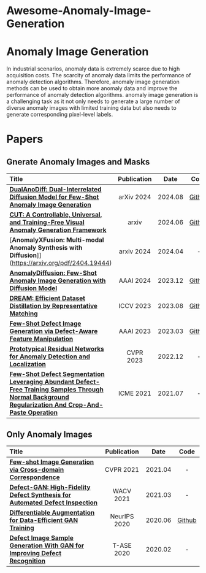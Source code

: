 # Awesome-Anomaly-Image-Generation

# Anomaly Image Generation
In industrial scenarios, anomaly data is extremely scarce due to high acquisition costs. The scarcity of anomaly data limits the performance of anomaly detection algorithms. Therefore, anomaly image generation methods can be used to obtain more anomaly data and improve the performance of anomaly detection algorithms. anomaly image generation is a challenging task as it not only needs to generate a large number of diverse anomaly images with limited training data but also needs to generate corresponding pixel-level labels.

<!-- # Papers
## Gnerate Anomaly Images and Masks
* Jin Y, Peng J, He Q, et al. DualAnoDiff: Dual-Interrelated Diffusion Model for Few-Shot Anomaly Image Generation[J]. 2024. [[pdf]](https://arxiv.org/pdf/2408.13509)
* Hu T, Zhang J, Yi R, et al. Anomalydiffusion: Few-shot anomaly image generation with diffusion model[C]. AAAI2024. [[pdf]](https://ojs.aaai.org/index.php/AAAI/article/view/28696/29348)
* Duan Y, Hong Y, Niu L, et al. Few-shot defect image generation via defect-aware feature manipulation[C]. AAAI2023. [[pdf]](https://ojs.aaai.org/index.php/AAAI/article/view/25132/24904)
* Liu Y, Gu J, Wang K, et al. Dream: Efficient dataset distillation by representative matching[C]. IEEE/CVF International Conference on Computer Vision. 2023. [[pdf]](https://openaccess.thecvf.com/content/ICCV2023/papers/Liu_DREAM_Efficient_Dataset_Distillation_by_Representative_Matching_ICCV_2023_paper.pdf)
* Lin D, Cao Y, Zhu W, et al. Few-shot defect segmentation leveraging abundant defect-free training samples through normal background regularization and crop-and-paste operation[C]. IEEE International Conference on Multimedia and Expo (ICME). 2021. [[pdf]](https://ieeexplore.ieee.org/abstract/document/9428468/)
* Zhang H, Wu Z, Wang Z, et al. Prototypical residual networks for anomaly detection and localization[C]. IEEE/CVF Conference on Computer Vision and Pattern Recognition. 2023. [[pdf]](http://openaccess.thecvf.com/content/CVPR2023/papers/Zhang_Prototypical_Residual_Networks_for_Anomaly_Detection_and_Localization_CVPR_2023_paper.pdf)

## Only Anomaly Images
* Zhang G, Cui K, Hung T Y, et al. Defect-GAN: High-fidelity defect synthesis for automated defect inspection[C]. IEEE/CVF Winter Conference on Applications of Computer Vision. 2021. [[pdf]](http://openaccess.thecvf.com/content/WACV2021/papers/Zhang_Defect-GAN_High-Fidelity_Defect_Synthesis_for_Automated_Defect_Inspection_WACV_2021_paper.pdf)
* Niu S, Li B, Wang X, et al. Defect image sample generation with GAN for improving defect recognition[J]. IEEE Transactions on Automation Science and Engineering, 2020. [[pdf]](https://www.researchgate.net/profile/Hui-Lin-14/publication/339362792_Defect_Image_Sample_Generation_With_GAN_for_Improving_Defect_Recognition/links/5fbfc7f9a6fdcc6cc66a69ac/Defect-Image-Sample-Generation-With-GAN-for-Improving-Defect-Recognition.pdf)
* Ojha U, Li Y, Lu J, et al. Few-shot image generation via cross-domain correspondence[C]. IEEE/CVF conference on computer vision and pattern recognition. 2021. [[pdf]](http://openaccess.thecvf.com/content/CVPR2021/papers/Ojha_Few-Shot_Image_Generation_via_Cross-Domain_Correspondence_CVPR_2021_paper.pdf)
* Zhao S, Liu Z, Lin J, et al. Differentiable augmentation for data-efficient gan training[J]. NIPS. 2020. [[pdf]](https://proceedings.neurips.cc/paper_files/paper/2020/file/55479c55ebd1efd3ff125f1337100388-Paper.pdf) -->

# Papers
## Gnerate Anomaly Images and Masks
|  Title  |   Publication  |   Date   |   Code   |
|:--------|:--------:|:--------:|:--------:|
| [**DualAnoDiff: Dual-Interrelated Diffusion Model for Few-Shot Anomaly Image Generation**](https://arxiv.org/pdf/2408.13509) | arXiv 2024 | 2024.08 | [Github](https://github.com/yinyjin/DualAnoDiff) |
|[**CUT: A Controllable, Universal, and Training-Free Visual Anomaly Generation Framework**](https://arxiv.org/pdf/2406.01078) | arxiv | 2024.06| [Github](https://github.com/google/nerfies)|
|[**AnomalyXFusion: Multi-modal Anomaly Synthesis with Diffusion**]](https://arxiv.org/pdf/2404.19444)| arxiv 2024 | 2024.04 | - |
| [**AnomalyDiffusion: Few-Shot Anomaly Image Generation with Diffusion Model**](https://ojs.aaai.org/index.php/AAAI/article/view/28696/29348) | AAAI 2024 | 2023.12 | [Github](https://github.com/sjtuplayer/anomalydiffusion) |
| [**DREAM: Efficient Dataset Distillation by Representative Matching**](https://openaccess.thecvf.com/content/ICCV2023/papers/Liu_DREAM_Efficient_Dataset_Distillation_by_Representative_Matching_ICCV_2023_paper.pdf) | ICCV 2023 | 2023.08 | [Github](https://github.com/Yanqing0327/DREAM) |
| [**Few-Shot Defect Image Generation via Defect-Aware Feature Manipulation**](https://ojs.aaai.org/index.php/AAAI/article/view/25132/24904) | AAAI 2023 | 2023.03 | [Github](https://github.com/Ldhlwh/DFMGAN) |
| [**Prototypical Residual Networks for Anomaly Detection and Localization**](http://openaccess.thecvf.com/content/CVPR2023/papers/Zhang_Prototypical_Residual_Networks_for_Anomaly_Detection_and_Localization_CVPR_2023_paper.pdf) | CVPR 2023 | 2022.12 | - |
| [**Few-Shot Defect Segmentation Leveraging Abundant Defect-Free Training Samples Through Normal Background Regularization And Crop-And-Paste Operation**](https://ieeexplore.ieee.org/abstract/document/9428468/) | ICME 2021 | 2021.07 | - |



## Only Anomaly Images
|  Title  |   Publication  |   Date   |   Code   |
|:--------|:--------:|:--------:|:--------:|
| [**Few-shot Image Generation via Cross-domain Correspondence**](http://openaccess.thecvf.com/content/CVPR2021/papers/Ojha_Few-Shot_Image_Generation_via_Cross-Domain_Correspondence_CVPR_2021_paper.pdf) | CVPR 2021 | 2021.04 | - |
| [**Defect-GAN: High-Fidelity Defect Synthesis for Automated Defect Inspection**](http://openaccess.thecvf.com/content/WACV2021/papers/Zhang_Defect-GAN_High-Fidelity_Defect_Synthesis_for_Automated_Defect_Inspection_WACV_2021_paper.pdf) | WACV 2021 | 2021.03 | - |
| [**Differentiable Augmentation for Data-Efficient GAN Training**](https://proceedings.neurips.cc/paper_files/paper/2020/file/55479c55ebd1efd3ff125f1337100388-Paper.pdf) | NeurIPS 2020 | 2020.06 | [Github](https://github.com/mit-han-lab/data-efficient-gans) |
| [**Defect Image Sample Generation With GAN for Improving Defect Recognition**](https://www.researchgate.net/profile/Hui-Lin-14/publication/339362792_Defect_Image_Sample_Generation_With_GAN_for_Improving_Defect_Recognition/links/5fbfc7f9a6fdcc6cc66a69ac/Defect-Image-Sample-Generation-With-GAN-for-Improving-Defect-Recognition.pdf) | T-ASE 2020 | 2020.02 | - |
